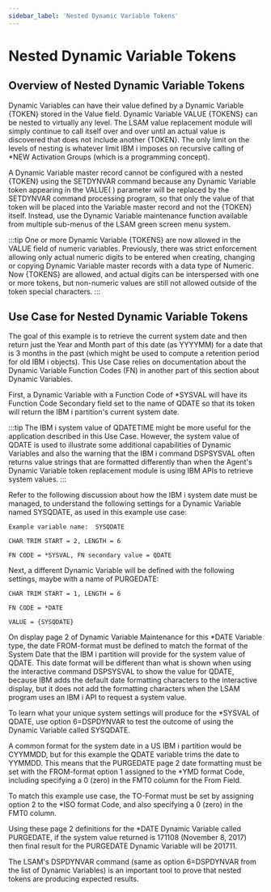```yaml
---
sidebar_label: 'Nested Dynamic Variable Tokens'
---
```


# Nested Dynamic Variable Tokens
## Overview of Nested Dynamic Variable Tokens

Dynamic Variables can have their value defined by a Dynamic Variable {TOKEN} stored in the Value field. Dynamic Variable VALUE {TOKENS} can be nested to virtually any level. The LSAM value replacement module will simply continue to call itself over and over until an actual value is discovered that does not include another {TOKEN}. The only limit on the levels of nesting is whatever limit IBM i imposes on recursive calling of \*NEW Activation Groups (which is a programming concept).

A Dynamic Variable master record cannot be configured with a nested {TOKEN} using the SETDYNVAR command because any Dynamic Variable token appearing in the VALUE( ) parameter will be replaced by the SETDYNVAR command processing program, so that only the value of that token will be placed into the Variable master record and not the {TOKEN} itself. Instead, use the Dynamic Variable maintenance function available from multiple sub-menus of the LSAM green screen menu system.

:::tip
One or more Dynamic Variable {TOKENS} are now allowed in the VALUE field of numeric variables. Previously, there was strict enforcement allowing only actual numeric digits to be entered when creating, changing or copying Dynamic Variable master records with a data type of Numeric. Now {TOKENS} are allowed, and actual digits can be interspersed with one or more tokens, but non-numeric values are still not allowed outside of the token special characters.
:::

## Use Case for Nested Dynamic Variable Tokens

The goal of this example is to retrieve the current system date and then return just the Year and Month part of this date (as YYYYMM) for a date that is 3 months in the past (which might be used to compute a retention period for old IBM i objects). This Use Case relies on documentation about the Dynamic Variable Function Codes (FN) in another part of this section about Dynamic Variables.

First, a Dynamic Variable with a Function Code of \*SYSVAL will have its Function Code Secondary field set to the name of QDATE so that its token will return the IBM i partition's current system date.

:::tip
The IBM i system value of QDATETIME might be more useful for the application described in this Use Case. However, the system value of QDATE is used to illustrate some additional capabilities of Dynamic Variables and also the warning that the IBM i command DSPSYSVAL often returns value strings that are formatted differently than when the Agent's Dynamic Variable token replacement module is using IBM APIs to retrieve system values.
:::

Refer to the following discussion about how the IBM i system date must be managed, to understand the following settings for a Dynamic Variable named SYSQDATE, as used in this example use case:
```
Example variable name:  SYSQDATE

CHAR TRIM START = 2, LENGTH = 6

FN CODE = *SYSVAL, FN secondary value = QDATE
```
Next, a different Dynamic Variable will be defined with the following settings, maybe with a name of PURGEDATE:
```
CHAR TRIM START = 1, LENGTH = 6

FN CODE = *DATE

VALUE = {SYSQDATE}
```
On display page 2 of Dynamic Variable Maintenance for this \*DATE Variable type, the date FROM-format must be defined to match the format of the System Date that the IBM i partition will provide for the system value of QDATE. This date format will be different than what is shown when using the interactive command DSPSYSVAL to show the value for QDATE, because IBM adds the default date formatting characters to the interactive display, but it does not add the formatting characters when the LSAM program uses an IBM i API to request a system value.

To learn what your unique system settings will produce for the *SYSVAL of QDATE, use option 6=DSPDYNVAR to test the outcome of using the Dynamic Variable called SYSQDATE.

A common format for the system date in a US IBM i partition would be CYYMMDD, but for this example the QDATE variable trims the date to YYMMDD. This means that the PURGEDATE page 2 date formatting must be set with the FROM-format option 1 assigned to the \*YMD format Code, including specifying a 0 (zero) in the FMT0 column for the From Field.

To match this example use case, the TO-Format must be set by assigning option 2 to the *ISO format Code, and also specifying a 0 (zero) in the FMT0 column.

Using these page 2 definitions for the *DATE Dynamic Variable called PURGEDATE, if the system value returned is 171108 (November 8, 2017) then final result for the PURGEDATE Dynamic Variable will be 201711. 

The LSAM's DSPDYNVAR command (same as option 6=DSPDYNVAR from the list of Dynamic Variables) is an important tool to prove that nested tokens are producing expected results.